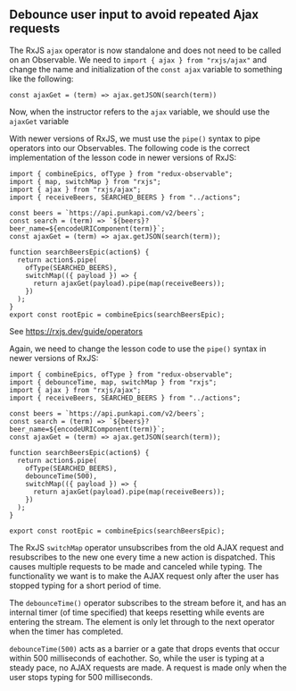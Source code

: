 ## Debounce user input to avoid repeated Ajax requests

<Timestamp start="3:40" end="4:10">
    
The RxJS `ajax` operator is now standalone and does not need to be called on an Observable. We need to `import { ajax } from "rxjs/ajax"` and change the name and initialization of the `const ajax` variable to something like the following:

`const ajaxGet = (term) => ajax.getJSON(search(term))`

Now, when the instructor refers to the `ajax` variable, we should use the `ajaxGet` variable

</Timestamp>

<Timestamp start="4:15" end="4:50">
    
With newer versions of RxJS, we must use the `pipe()` syntax to pipe operators into our Observables. The following code is the correct implementation of the lesson code in newer versions of RxJS:

```
import { combineEpics, ofType } from "redux-observable";
import { map, switchMap } from "rxjs";
import { ajax } from "rxjs/ajax";
import { receiveBeers, SEARCHED_BEERS } from "../actions";

const beers = `https://api.punkapi.com/v2/beers`;
const search = (term) => `${beers}?beer_name=${encodeURIComponent(term)}`;
const ajaxGet = (term) => ajax.getJSON(search(term));

function searchBeersEpic(action$) {
  return action$.pipe(
    ofType(SEARCHED_BEERS),
    switchMap(({ payload }) => {
      return ajaxGet(payload).pipe(map(receiveBeers));
    })
  );
}
export const rootEpic = combineEpics(searchBeersEpic);
```

See https://rxjs.dev/guide/operators

</Timestamp>

<Timestamp start="6:00" end="7:35">
    
Again, we need to change the lesson code to use the `pipe()` syntax in newer versions of RxJS:

```
import { combineEpics, ofType } from "redux-observable";
import { debounceTime, map, switchMap } from "rxjs";
import { ajax } from "rxjs/ajax";
import { receiveBeers, SEARCHED_BEERS } from "../actions";

const beers = `https://api.punkapi.com/v2/beers`;
const search = (term) => `${beers}?beer_name=${encodeURIComponent(term)}`;
const ajaxGet = (term) => ajax.getJSON(search(term));

function searchBeersEpic(action$) {
  return action$.pipe(
    ofType(SEARCHED_BEERS),
    debounceTime(500),
    switchMap(({ payload }) => {
      return ajaxGet(payload).pipe(map(receiveBeers));
    })
  );
}

export const rootEpic = combineEpics(searchBeersEpic);
```

</Timestamp>

The RxJS `switchMap` operator unsubscribes from the old AJAX request and resubscribes to the new one every time a new action is dispatched. This causes multiple requests to be made and canceled while typing. The functionality we want is to make the AJAX request only after the user has stopped typing for a short period of time.

The `debounceTime()` operator subscribes to the stream before it, and has an internal timer (of time specified) that keeps resetting while events are entering the stream. The element is only let through to the next operator when the timer has completed.

`debounceTime(500)` acts as a barrier or a gate that drops events that occur within 500 milliseconds of eachother. So, while the user is typing at a steady pace, no AJAX requests are made. A request is made only when the user stops typing for 500 milliseconds.
